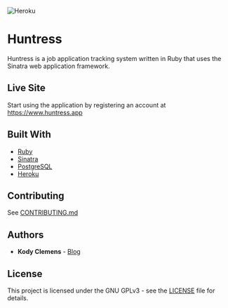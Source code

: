 ![Heroku](https://www.huntress.app/)
# Huntress

Huntress is a job application tracking system written in Ruby that uses the Sinatra web application framework.

## Live Site

Start using the application by registering an account at https://www.huntress.app

## Built With

* [Ruby](https://www.ruby-lang.org/en/)
* [Sinatra](http://sinatrarb.com/)
* [PostgreSQL](https://www.postgresql.org/)
* [Heroku](https://heroku.com/)

## Contributing

See [CONTRIBUTING.md](CONTRIBUTING.md)

## Authors

* **Kody Clemens** - [Blog](https://kodyclemens.com/)

## License

This project is licensed under the GNU GPLv3 - see the [LICENSE](LICENSE) file for details.
